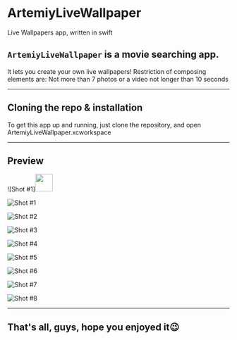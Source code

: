 # ArtemiyLiveWallpaper
Live Wallpapers app, written in swift

## ```ArtemiyLiveWallpaper``` is a movie searching app.
It lets you create your own live wallpapers! Restriction of composing elements are:
Not more than 7 photos or a video not longer than 10 seconds

---

## Cloning the repo & installation

To get this app up and running, just clone the repository, and open ArtemiyLiveWallpaper.xcworkspace

---

## Preview

![Shot #1]<img src="https://media.giphy.com/media/vFKqnCdLPNOKc/giphy.gif" width="40" height="40" />

![Shot #1](/ArtemiyLiveWallpapers/images/LiveFirst1.gif)

![Shot #2](/ArtemiyLiveWallpapers/images/LiveFirst2.gif)

![Shot #3](/ArtemiyLiveWallpapers/images/LiveFirst3.gif)

![Shot #4](/ArtemiyLiveWallpapers/images/LiveFirst4.gif)

![Shot #5](/ArtemiyLiveWallpapers/images/LiveSec1.gif)

![Shot #6](/ArtemiyLiveWallpapers/images/LiveSec21.gif)

![Shot #7](/ArtemiyLiveWallpapers/images/LiveSec3.gif)

![Shot #8](/ArtemiyLiveWallpapers/images/LiveSec31.gif)

---

## That's all, guys, hope you enjoyed it😉
